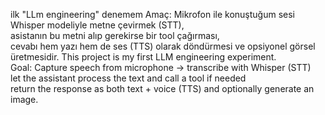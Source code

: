 ilk "LLm engineering" denemem 
Amaç: Mikrofon ile konuştuğum sesi Whisper modeliyle metne çevirmek (STT),  
asistanın bu metni alıp gerekirse bir tool çağırması,  
cevabı hem yazı hem de ses (TTS) olarak döndürmesi ve opsiyonel görsel üretmesidir. 
This project is my first LLM engineering experiment.  
Goal: Capture speech from microphone → transcribe with Whisper (STT)   
let the assistant process the text and call a tool if needed   
return the response as both text + voice (TTS) and optionally generate an image.  
